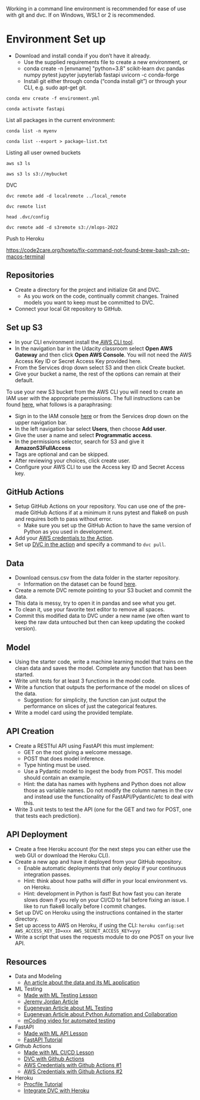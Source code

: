 Working in a command line environment is recommended for ease of use with git and dvc. If on Windows, WSL1 or 2 is recommended.

# Environment Set up
* Download and install conda if you don’t have it already.
    * Use the supplied requirements file to create a new environment, or
    * conda create -n [envname] "python=3.8" scikit-learn dvc pandas numpy pytest jupyter jupyterlab fastapi uvicorn -c conda-forge
    * Install git either through conda (“conda install git”) or through your CLI, e.g. sudo apt-get git.

`conda env create -f environment.yml`

`conda activate fastapi`

List all packages in the current environment:

`conda list -n myenv`

`conda list --export > package-list.txt`

Listing all user owned buckets

`aws s3 ls`

`aws s3 ls s3://mybucket`

DVC

`dvc remote add -d localremote ../local_remote`

`dvc remote list`

`head .dvc/config`

`dvc remote add -d s3remote s3://mlops-2022`


Push to Heroku

https://code2care.org/howto/fix-command-not-found-brew-bash-zsh-on-macos-terminal

## Repositories

* Create a directory for the project and initialize Git and DVC.
   * As you work on the code, continually commit changes. Trained models you want to keep must be committed to DVC.
* Connect your local Git repository to GitHub.

## Set up S3

* In your CLI environment install the<a href="https://docs.aws.amazon.com/cli/latest/userguide/cli-chap-install.html" target="_blank"> AWS CLI tool</a>.
* In the navigation bar in the Udacity classroom select **Open AWS Gateway** and then click **Open AWS Console**. You will not need the AWS Access Key ID or Secret Access Key provided here.
* From the Services drop down select S3 and then click Create bucket.
* Give your bucket a name, the rest of the options can remain at their default.

To use your new S3 bucket from the AWS CLI you will need to create an IAM user with the appropriate permissions. The full instructions can be found <a href="https://docs.aws.amazon.com/IAM/latest/UserGuide/id_users_create.html#id_users_create_console" target="_blank">here</a>, what follows is a paraphrasing:

* Sign in to the IAM console <a href="https://console.aws.amazon.com/iam/" target="_blank">here</a> or from the Services drop down on the upper navigation bar.
* In the left navigation bar select **Users**, then choose **Add user**.
* Give the user a name and select **Programmatic access**.
* In the permissions selector, search for S3 and give it **AmazonS3FullAccess**
* Tags are optional and can be skipped.
* After reviewing your choices, click create user.
* Configure your AWS CLI to use the Access key ID and Secret Access key.

## GitHub Actions

* Setup GitHub Actions on your repository. You can use one of the pre-made GitHub Actions if at a minimum it runs pytest and flake8 on push and requires both to pass without error.
   * Make sure you set up the GitHub Action to have the same version of Python as you used in development.
* Add your <a href="https://github.com/marketplace/actions/configure-aws-credentials-action-for-github-actions" target="_blank">AWS credentials to the Action</a>.
* Set up <a href="https://github.com/iterative/setup-dvc" target="_blank">DVC in the action</a> and specify a command to `dvc pull`.

## Data

* Download census.csv from the data folder in the starter repository.
   * Information on the dataset can be found <a href="https://archive.ics.uci.edu/ml/datasets/census+income" target="_blank">here</a>.
* Create a remote DVC remote pointing to your S3 bucket and commit the data.
* This data is messy, try to open it in pandas and see what you get.
* To clean it, use your favorite text editor to remove all spaces.
* Commit this modified data to DVC under a new name (we often want to keep the raw data untouched but then can keep updating the cooked version).

## Model

* Using the starter code, write a machine learning model that trains on the clean data and saves the model. Complete any function that has been started.
* Write unit tests for at least 3 functions in the model code.
* Write a function that outputs the performance of the model on slices of the data.
   * Suggestion: for simplicity, the function can just output the performance on slices of just the categorical features.
* Write a model card using the provided template.

## API Creation

* Create a RESTful API using FastAPI this must implement:
   * GET on the root giving a welcome message.
   * POST that does model inference.
   * Type hinting must be used.
   * Use a Pydantic model to ingest the body from POST. This model should contain an example.
    * Hint: the data has names with hyphens and Python does not allow those as variable names. Do not modify the column names in the csv and instead use the functionality of FastAPI/Pydantic/etc to deal with this.
* Write 3 unit tests to test the API (one for the GET and two for POST, one that tests each prediction).

## API Deployment

* Create a free Heroku account (for the next steps you can either use the web GUI or download the Heroku CLI).
* Create a new app and have it deployed from your GitHub repository.
   * Enable automatic deployments that only deploy if your continuous integration passes.
   * Hint: think about how paths will differ in your local environment vs. on Heroku.
   * Hint: development in Python is fast! But how fast you can iterate slows down if you rely on your CI/CD to fail before fixing an issue. I like to run flake8 locally before I commit changes.
* Set up DVC on Heroku using the instructions contained in the starter directory.
* Set up access to AWS on Heroku, if using the CLI: `heroku config:set AWS_ACCESS_KEY_ID=xxx AWS_SECRET_ACCESS_KEY=yyy`
* Write a script that uses the requests module to do one POST on your live API.

## Resources

- Data and Modeling
  - [An article about the data and its ML application](https://medium.com/analytics-vidhya/machine-learning-application-census-income-prediction-868227debf12)
- ML Testing
  - [Made with ML Testing Lesson](https://madewithml.com/courses/mlops/testing/)
  - [Jeremy Jordan Article](https://www.jeremyjordan.me/testing-ml/)
  - [Eugeneyan Article about ML Testing](https://eugeneyan.com/writing/testing-ml/)
  - [Eugeneyan Article about Python Automation and Collaboration](https://eugeneyan.com/writing/setting-up-python-project-for-automation-and-collaboration/)
  - [mCoding video for automated testing](https://www.youtube.com/watch?v=DhUpxWjOhME)
- FastAPI
  - [Made with ML API Lesson](https://madewithml.com/courses/mlops/api/)
  - [FastAPI Tutorial](https://fastapi.tiangolo.com/tutorial/)
- Github Actions
  - [Made with ML CI/CD Lesson](https://madewithml.com/courses/mlops/cicd/)
  - [DVC with Github Actions](https://github.com/iterative/setup-dvc)
  - [AWS Credentials with Github Actions #1](https://github.com/marketplace/actions/configure-aws-credentials-action-for-github-actions#sample-iam-role-cloudformation-template)
  - [AWS Credentials with Github Actions #2](https://stackoverflow.com/questions/58643905/how-aws-credentials-works-at-github-actions)
- Heroku
  - [Procfile Tutorial](https://devcenter.heroku.com/articles/procfile)
  - [Integrate DVC with Heroku](https://ankane.org/dvc-on-heroku)
